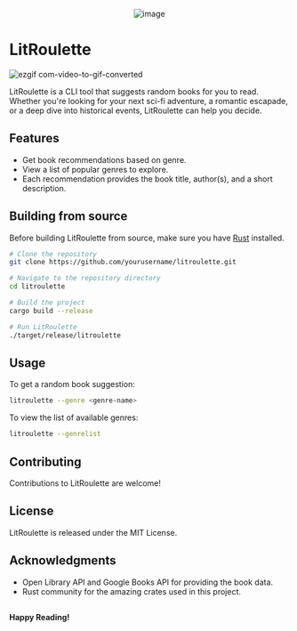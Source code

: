 <p align="center">
  <img src="https://github.com/lukejcollins/litroulette/assets/44213313/d1e35156-39bc-4e68-81e3-5020ec7593a9" alt="image">
</p>

# LitRoulette

![ezgif com-video-to-gif-converted](https://github.com/lukejcollins/litroulette/assets/44213313/32ed2b0c-106a-461b-b77b-b6d813b7aa76)

LitRoulette is a CLI tool that suggests random books for you to read. Whether you're looking for your next sci-fi adventure, a romantic escapade, or a deep dive into historical events, LitRoulette can help you decide.

## Features

- Get book recommendations based on genre.
- View a list of popular genres to explore.
- Each recommendation provides the book title, author(s), and a short description.

## Building from source

Before building LitRoulette from source, make sure you have [Rust](https://www.rust-lang.org/tools/install) installed.

```bash
# Clone the repository
git clone https://github.com/yourusername/litroulette.git

# Navigate to the repository directory
cd litroulette

# Build the project
cargo build --release

# Run LitRoulette
./target/release/litroulette
```

## Usage

To get a random book suggestion:

```bash
litroulette --genre <genre-name>
```

To view the list of available genres:

```bash
litroulette --genrelist
```

## Contributing

Contributions to LitRoulette are welcome!

## License

LitRoulette is released under the MIT License.

## Acknowledgments

- Open Library API and Google Books API for providing the book data.
- Rust community for the amazing crates used in this project.

## 
**Happy Reading!**
